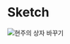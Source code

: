 # Sketch

![현주의 상자 바꾸기](https://user-images.githubusercontent.com/79366855/109313670-cbce1500-788b-11eb-8e77-d9872e39509b.jpg)